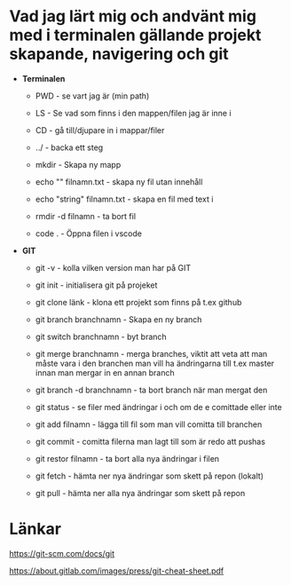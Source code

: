 # Vad jag lärt mig och andvänt mig med i terminalen gällande projekt skapande, navigering och git

- **Terminalen**

  - PWD - se vart jag är (min path)

  - LS - Se vad som finns i den mappen/filen jag är inne i

  - CD - gå till/djupare in i mappar/filer

  - ../ - backa ett steg

  - mkdir - Skapa ny mapp

  - echo "" filnamn.txt - skapa ny fil utan innehåll

  - echo "string" filnamn.txt - skapa en fil med text i

  - rmdir -d filnamn - ta bort fil

  - code . - Öppna filen i vscode

- **GIT**

  - git -v - kolla vilken version man har på GIT

  - git init - initialisera git på projeket

  - git clone länk - klona ett projekt som finns på t.ex github

  - git branch branchnamn - Skapa en ny branch

  - git switch branchnamn - byt branch

  - git merge branchnamn - merga branches, viktit att veta att man måste vara i den branchen man vill ha ändringarna till t.ex master innan man mergar in en annan branch

  - git branch -d branchnamn - ta bort branch när man mergat den

  - git status - se filer med ändringar i och om de e comittade eller inte

  - git add filnamn - lägga till fil som man vill comitta till branchen

  - git commit - comitta filerna man lagt till som är redo att pushas

  - git restor filnamn - ta bort alla nya ändringar i filen

  - git fetch - hämta ner nya ändringar som skett på repon (lokalt)

  - git pull - hämta ner alla nya ändringar som skett på repon

# Länkar

https://git-scm.com/docs/git

https://about.gitlab.com/images/press/git-cheat-sheet.pdf

